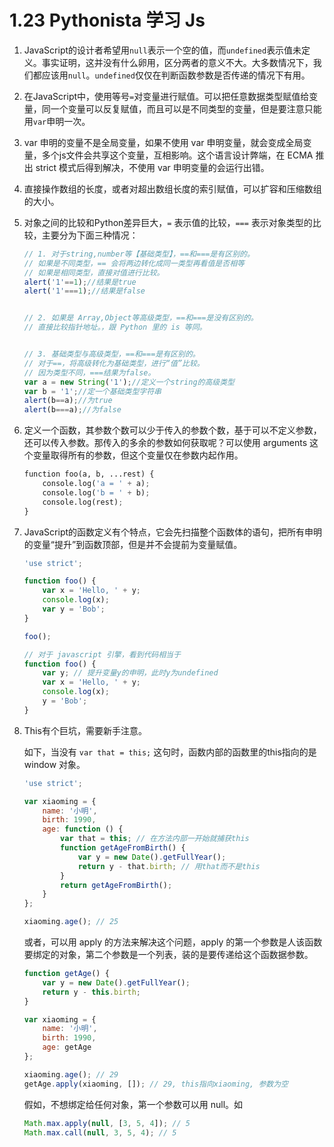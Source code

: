 # 1.23 Pythonista 学习 Js

1. JavaScript的设计者希望用`null`表示一个空的值，而`undefined`表示值未定义。事实证明，这并没有什么卵用，区分两者的意义不大。大多数情况下，我们都应该用`null`。`undefined`仅仅在判断函数参数是否传递的情况下有用。



2. 在JavaScript中，使用等号`=`对变量进行赋值。可以把任意数据类型赋值给变量，同一个变量可以反复赋值，而且可以是不同类型的变量，但是要注意只能用`var`申明一次。



3. var 申明的变量不是全局变量，如果不使用 var 申明变量，就会变成全局变量，多个js文件会共享这个变量，互相影响。这个语言设计弊端，在 ECMA 推出 strict 模式后得到解决，不使用 var 申明变量的会运行出错。



4. 直接操作数组的长度，或者对超出数组长度的索引赋值，可以扩容和压缩数组的大小。



5. 对象之间的比较和Python差异巨大，`=` 表示值的比较，`===` 表示对象类型的比较，主要分为下面三种情况：

   ```javascript
   // 1. 对于string,number等【基础类型】，==和===是有区别的。
   // 如果是不同类型，== 会将两边转化成同一类型再看值是否相等
   // 如果是相同类型，直接对值进行比较。
   alert('1'==1);//结果是true
   alert('1'===1);//结果是false
   
   
   // 2. 如果是 Array,Object等高级类型，==和===是没有区别的。
   // 直接比较指针地址。，跟 Python 里的 is 等同。
   
   
   // 3. 基础类型与高级类型，==和===是有区别的。
   // 对于==，将高级转化为基础类型，进行“值”比较。
   // 因为类型不同，===结果为false。
   var a = new String('1');//定义一个string的高级类型
   var b = '1';//定一个基础类型字符串
   alert(b==a);//为true
   alert(b===a);//为false
   ```

6. 定义一个函数，其参数个数可以少于传入的参数个数，基于可以不定义参数，还可以传入参数。那传入的多余的参数如何获取呢？可以使用 arguments 这个变量取得所有的参数，但这个变量仅在参数内起作用。

   ```python
   function foo(a, b, ...rest) {
       console.log('a = ' + a);
       console.log('b = ' + b);
       console.log(rest);
   }
   ```

7. JavaScript的函数定义有个特点，它会先扫描整个函数体的语句，把所有申明的变量“提升”到函数顶部，但是并不会提前为变量赋值。

   ```javascript
   'use strict';
   
   function foo() {
       var x = 'Hello, ' + y;
       console.log(x);
       var y = 'Bob';
   }
   
   foo();
   
   // 对于 javascript 引擎，看到代码相当于
   function foo() {
       var y; // 提升变量y的申明，此时y为undefined
       var x = 'Hello, ' + y;
       console.log(x);
       y = 'Bob';
   }
   ```

   

8. This有个巨坑，需要新手注意。

   如下，当没有 `var that = this;` 这句时，函数内部的函数里的this指向的是 window 对象。

   ```javascript
   'use strict';
   
   var xiaoming = {
       name: '小明',
       birth: 1990,
       age: function () {
           var that = this; // 在方法内部一开始就捕获this
           function getAgeFromBirth() {
               var y = new Date().getFullYear();
               return y - that.birth; // 用that而不是this
           }
           return getAgeFromBirth();
       }
   };
   
   xiaoming.age(); // 25
   ```

   或者，可以用 apply 的方法来解决这个问题，apply 的第一个参数是人该函数要绑定的对象，第二个参数是一个列表，装的是要传递给这个函数据参数。

   ```javascript
   function getAge() {
       var y = new Date().getFullYear();
       return y - this.birth;
   }
   
   var xiaoming = {
       name: '小明',
       birth: 1990,
       age: getAge
   };
   
   xiaoming.age(); // 29
   getAge.apply(xiaoming, []); // 29, this指向xiaoming, 参数为空
   ```

   假如，不想绑定给任何对象，第一个参数可以用 null。如

   ```javascript
   Math.max.apply(null, [3, 5, 4]); // 5
   Math.max.call(null, 3, 5, 4); // 5
   ```

   

